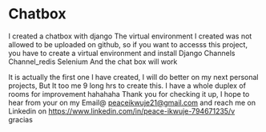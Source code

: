 # Chatbox
I created a chatbox with django
The virtual environment I created was not allowed to be uploaded on github, so if you want to accesss this project, you have to create a virtual environment and install
Django
Channels
Channel_redis
Selenium
And the chat box will work


It is actually the first one I have created, I will do better on my next personal projects, But It too me 9 long hrs to create this. I have a whole duplex of rooms for improvement hahahaha
Thank you for checking it up, I hope to hear from your on my Email@ peaceikwuje21@gmail.com and reach me on Linkedin on https://www.linkedin.com/in/peace-ikwuje-794671235/v    gracias
